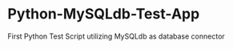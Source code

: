 Python-MySQLdb-Test-App
=======================

First Python Test Script utilizing MySQLdb  as database connector
